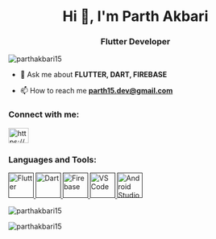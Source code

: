 <h1 align="center">Hi 👋, I'm Parth Akbari</h1>
<h3 align="center">Flutter Developer</h3>

<p align="left"> <img src="https://komarev.com/ghpvc/?username=parthakbari15&label=Profile%20views&color=0e75b6&style=flat" alt="parthakbari15" /> </p>

- 💬 Ask me about **FLUTTER, DART, FIREBASE**

- 📫 How to reach me **parth15.dev@gmail.com**

<h3 align="left">Connect with me:</h3>
<p align="left">
<a href="https://www.linkedin.com/in/parth-akbari-b93968214" target="blank"><img align="center" src="https://raw.githubusercontent.com/rahuldkjain/github-profile-readme-generator/master/src/images/icons/Social/linked-in-alt.svg" alt="https://www.linkedin.com/in/parth-akbari-22696b214" height="30" width="40" /></a>
</p>

<h3 align="left">Languages and Tools:</h3>
<p align="left"> <a href="" target="_blank"> <img src="https://storage.googleapis.com/cms-storage-bucket/6a07d8a62f4308d2b854.svg" alt="Flutter" width="50" height="50"/> </a> <a href="" target="_blank"> <img src="https://dart.dev/assets/img/U_EV6NzwXm-443.svg" alt="Dart" width="50" height="50"/> </a> <a href="" target="_blank"> <img src="https://www.gstatic.com/devrel-devsite/prod/vd906e53f099e628a2c079fcd932eaf4d8ec6809dab19b3d79a915c60d6afdd75/firebase/images/lockup-dark-theme.svg" alt="Firebase" width="50" height="50"/> </a><a href="" target="_blank"> <img src="https://www.svgrepo.com/show/374171/vscode.svg" alt="VS Code" width="50" height="50"/> </a><a href="" target="_blank"> <img src="https://miro.medium.com/v2/resize:fit:720/format:webp/1*hIPizC2hYSjp7y8TI9SY1w.png" alt="Android Studio" width="50" height="50"/> </a></p>   

<p><img align="center" src="https://github-readme-stats.vercel.app/api/top-langs?username=parthakbari15&show_icons=true&locale=en&layout=compact" alt="parthakbari15" /></p>

<p><img align="center" src="https://github-readme-streak-stats.herokuapp.com/?user=parthakbari15&" alt="parthakbari15" /></p>
